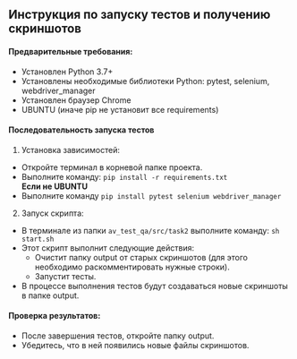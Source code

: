 ## Инструкция по запуску тестов и получению скриншотов

#### Предварительные требования:
- Установлен Python 3.7+
- Установлены необходимые библиотеки Python: pytest, selenium, webdriver_manager
- Установлен браузер Chrome
- UBUNTU (иначе pip не установит все requirements)  

#### Последовательность запуска тестов

1. Установка зависимостей:
- Откройте терминал в корневой папке проекта.  
- Выполните команду: `pip install -r requirements.txt`  
  **Если не UBUNTU**
- Выполните команду `pip install pytest selenium webdriver_manager`
2. Запуск скрипта:
- В терминале из папки `av_test_qa/src/task2` выполните команду: `sh start.sh`
- Этот скрипт выполнит следующие действия:
    - Очистит папку output от старых скриншотов (для этого необходимо раскомментировать нужные строки).
    - Запустит тесты.
- В процессе выполнения тестов будут создаваться новые скриншоты в папке output.


#### Проверка результатов:
- После завершения тестов, откройте папку output.
- Убедитесь, что в ней появились новые файлы скриншотов.
